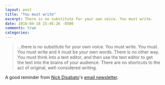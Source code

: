 ```yaml
---
layout: post
title: "You must write"
excerpt: There is no substitute for your own voice. You must write.
date: 2016-04-18 15:45:26 -0500
comments: true
categories: 
---
```


> ...there is no substitute for your own voice. You must write. You must. You must write and it must be your own words. There is no other way. You must think into a text editor, and then use the text editor to get the text into the brains of your audience. There are no shortcuts to the act of original, well-considered writing.

A good reminder from [Nick Disabato](https://draft.nu/)'s [email newsletter](https://www.getdrip.com/deliveries/cxkqtzvg5g62z9syxoen).
